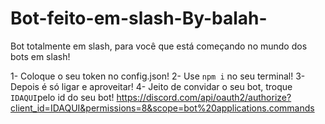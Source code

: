 # Bot-feito-em-slash-By-balah-
Bot totalmente em slash, para você que está começando no mundo dos bots em slash!

1- Coloque o seu token no config.json!
2- Use `npm i` no seu terminal!
3- Depois é só ligar e aproveitar!
4- Jeito de convidar o seu bot, troque `IDAQUI`pelo id do seu bot!
https://discord.com/api/oauth2/authorize?client_id=IDAQUI&permissions=8&scope=bot%20applications.commands
